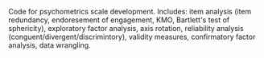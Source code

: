 Code for psychometrics scale development. Includes: item analysis (item redundancy, 
endoresement of engagement, KMO, Bartlett's test of sphericity), 
exploratory factor analysis, axis rotation, reliability analysis (conguent/divergent/discrimintory), 
validity measures, confirmatory factor analysis, data wrangling.
